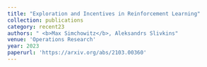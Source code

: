 ```yaml
---
title: "Exploration and Incentives in Reinforcement Learning"
collection: publications
category: recent23
authors: " <b>Max Simchowitz</b>, Aleksandrs Slivkins"
venue: 'Operations Research'
year: 2023
paperurl: 'https://arxiv.org/abs/2103.00360'
---
```


